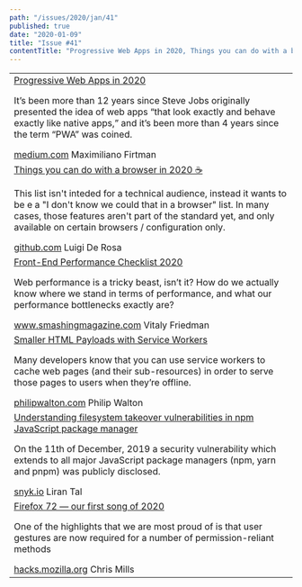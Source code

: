 ```yaml
---
path: "/issues/2020/jan/41"
published: true
date: "2020-01-09"
title: "Issue #41"
contentTitle: "Progressive Web Apps in 2020, Things you can do with a browser in 2020 ☕️, Front-End Performance Checklist 2020 and Smaller HTML Payloads with Service Workers..."
---
```

<center>
	<table align="center" border="0" cellspacing="0" width="100%" height="100%" cellpadding="0">
    <tbody>
				<tr>
					<td>
            <div class="issue__content">
              <a href="https://medium.com/@firt/progressive-web-apps-in-2020-c15018c9931c" target="_blank" rel="noopener noreferrer">
                <span class="issue__content-title">Progressive Web Apps in 2020</span>
              </a>
							<p class="issue__content-desc">It’s been more than 12 years since Steve Jobs originally presented the idea of web apps “that look exactly and behave exactly like native apps,” and it’s been more than 4 years since the term “PWA” was coined.</p>
							<div class="issue__content-info"><a href="https://medium.com/@firt/progressive-web-apps-in-2020-c15018c9931c" target="_blank" rel="noopener noreferrer">medium.com</a> <span>Maximiliano Firtman</span></div>
						</div>
					</td>
				</tr>
				<tr>
					<td>
            <div class="issue__content">
              <a href="https://github.com/luruke/browser-2020" target="_blank" rel="noopener noreferrer">
                <span class="issue__content-title">Things you can do with a browser in 2020 ☕️</span>
              </a>
							<p class="issue__content-desc">This list isn't inteded for a technical audience, instead it wants to be e a "I don't know we could that in a browser" list. In many cases, those features aren't part of the standard yet, and only available on certain browsers / configuration only.</p>
							<div class="issue__content-info"><a href="https://github.com/luruke/browser-2020" target="_blank" rel="noopener noreferrer">github.com</a> <span>Luigi De Rosa</span></div>
						</div>
					</td>
				</tr>
				<tr>
					<td>
            <div class="issue__content">
              <a href="https://www.smashingmagazine.com/2020/01/front-end-performance-checklist-2020-pdf-pages/" target="_blank" rel="noopener noreferrer">
                <span class="issue__content-title">Front-End Performance Checklist 2020</span>
              </a>
							<p class="issue__content-desc">Web performance is a tricky beast, isn’t it? How do we actually know where we stand in terms of performance, and what our performance bottlenecks exactly are?</p>
							<div class="issue__content-info"><a href="https://www.smashingmagazine.com/2020/01/front-end-performance-checklist-2020-pdf-pages/" target="_blank" rel="noopener noreferrer">www.smashingmagazine.com</a> <span>Vitaly Friedman</span></div>
						</div>
					</td>
				</tr>
				<tr>
					<td>
            <div class="issue__content">
              <a href="https://philipwalton.com/articles/smaller-html-payloads-with-service-workers/" target="_blank" rel="noopener noreferrer">
                <span class="issue__content-title">Smaller HTML Payloads with Service Workers</span>
              </a>
							<p class="issue__content-desc">Many developers know that you can use service workers to cache web pages (and their sub-resources) in order to serve those pages to users when they’re offline.</p>
							<div class="issue__content-info"><a href="https://philipwalton.com/articles/smaller-html-payloads-with-service-workers/" target="_blank" rel="noopener noreferrer">philipwalton.com</a> <span>Philip Walton</span></div>
						</div>
					</td>
				</tr>
				<tr>
					<td>
            <div class="issue__content">
              <a href="https://snyk.io/blog/understanding-filesystem-takeover-vulnerabilities-in-npm-javascript-package-manager/" target="_blank" rel="noopener noreferrer">
                <span class="issue__content-title">Understanding filesystem takeover vulnerabilities in npm JavaScript package manager</span>
              </a>
							<p class="issue__content-desc">On the 11th of December, 2019  a security vulnerability which extends to all major JavaScript package managers (npm, yarn and pnpm) was publicly disclosed.</p>
							<div class="issue__content-info"><a href="https://snyk.io/blog/understanding-filesystem-takeover-vulnerabilities-in-npm-javascript-package-manager/" target="_blank" rel="noopener noreferrer">snyk.io</a> <span>Liran Tal</span></div>
						</div>
					</td>
				</tr>
				<tr>
					<td>
            <div class="issue__content">
              <a href="https://hacks.mozilla.org/2020/01/firefox-72-our-first-song-of-2020/" target="_blank" rel="noopener noreferrer">
                <span class="issue__content-title">Firefox 72 — our first song of 2020</span>
              </a>
							<p class="issue__content-desc">One of the highlights that we are most proud of is that user gestures are now required for a number of permission-reliant methods</p>
							<div class="issue__content-info"><a href="https://hacks.mozilla.org/2020/01/firefox-72-our-first-song-of-2020/" target="_blank" rel="noopener noreferrer">hacks.mozilla.org</a> <span>Chris Mills</span></div>
						</div>
					</td>
				</tr></tbody>
  </table>
</center>
